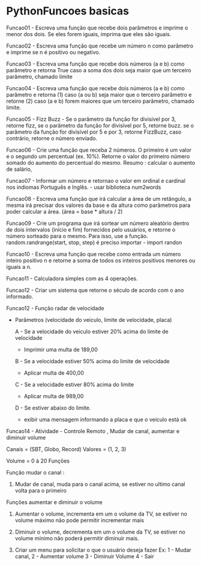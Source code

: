 # PythonFuncoes basicas

Funcao01 - Escreva uma função que recebe dois parâmetros e imprime o menor
dos dois. Se eles forem iguais, imprima que eles são iguais.

Funcao02 - Escreva uma função que recebe um número n como parâmetro e imprime
se n é positivo ou negativo.

Funcao03 - Escreva uma função que recebe dois números (a e b) como
parâmetro e retorna True caso a soma dos dois seja maior que um
terceiro parâmetro, chamado limite

Funcao04 - Escreva uma função que recebe dois números (a e b) como parâmetro
e retorna (1) caso (a ou b) seja maior que o terceiro parâmetro 
e retorne (2) caso (a e b) forem maiores que um terceiro
parâmetro, chamado limite.

Funcao05 - Fizz Buzz - Se o parâmetro da função for divisível por 3, retorne fizz, se o
parâmetro da função for divisível por 5, retorne buzz. se o parâmetro da
função for divisível por 5 e por 3, retorne FizzBuzz, caso contrário, retorne
o número enviado.

Funcao06 - Crie uma função que receba 2 números. O primeiro é um valor e o 
segundo um percentual (ex. 10%). Retorne o valor do primeiro número 
somado do aumento do percentual do mesmo.
Resumo : calcular o aumento de salário,

Funcao07 - Informar um número e retornao o valor em ordinal e cardinal
nos indiomas Português e Inglês. - usar biblioteca num2words

Funcao08 - Escreva uma função que irá calcular a área de um retângulo,
a mesma irá precisar dos valores da base e da altura como
parâmetros para poder calcular a área.
(área = base * altura / 2)

Funcao09 - Crie um programa que irá sortear um número aleatório
dentro de dois intervalos (início e fim) fornecidos pelo usuários,
e retorne o número sorteado para o mesmo. Para isso, use a função.
random.randrange(start, stop, step)
é preciso importar - import randon

Funcao10 - Escreva uma função que recebe como entrada
um número inteiro positivo n e retorne a soma de todos 
os inteiros positivos menores ou iguais a n.

Funcao11 - Calculadora simples com as 4 operações.

Funcao12 - Criar um sistema que retorne o século de acordo com o ano informado.

Funcao12 - Função radar de velocidade

- Parâmetros (velocidade do veiculo, limite de velocidade, placa)

  A - Se a velocidade do veiculo estiver 20% acima do limite de velocidade
    - Imprimir uma multa de 189,00
    
  B - Se a velocidade estiver 50% acima do limite de velocidade
    - Aplicar multa de 400,00
    
  C - Se a velocidade estiver 80% acima do limite
    - Aplicar multa de 989,00
    
  D - Se estiver abaixo do limite.
    - exibir uma mensagem informando a placa e que o veículo está ok

Funcao14 - Atividade - Controle Remoto , Mudar  de canal, aumentar e diminuir volume

Canais = (SBT, Globo, Record)
Valores = (1, 2, 3)

Volume = 0 à 20
Funções

Função mudar o canal : 
1. Mudar de canal, muda para o canal acima, se estiver no ultimo canal volta para o primeiro

Funções aumentar e diminuir o volume
1. Aumentar o volume, incrementa em um o volume da TV, se estiver no volume máximo não pode permitir incrementar mais

2. Diminuir o volume, decrementa em um o volume da TV, se estiver no volume mínimo não poderá permitir diminuir mais. 

3. Criar um menu para solicitar o que o usuário deseja fazer 
Ex: 1 - Mudar canal, 2 - Aumentar volume 3 - Diminuir Volume 4 - Sair 



